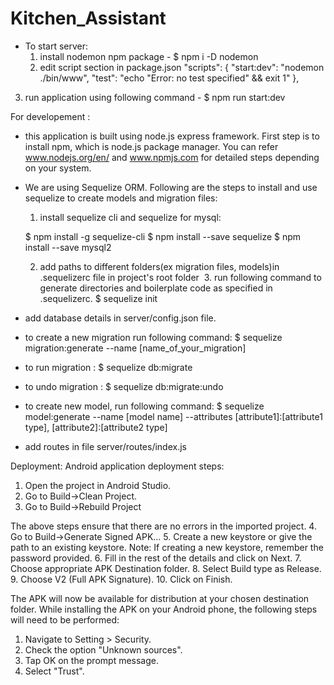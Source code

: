 

# Kitchen_Assistant

* To start server:
  1. install nodemon npm package -   $ npm i -D nodemon 
  2. edit script section in package.json 
  "scripts": {
  "start:dev": "nodemon ./bin/www",
  "test": "echo \"Error: no test specified\" && exit 1"
},
3. run application using following command  -  $ npm run start:dev 

For developement :
* this application is built using node.js express framework. First step is to install npm, which is node.js package manager. You can refer www.nodejs.org/en/ and www.npmjs.com for detailed steps depending on your system. 

* We are using Sequelize ORM. Following are the steps to install and use sequelize to create models and migration files:
  1. install sequelize cli and sequelize for mysql:
  
    $ npm install -g sequelize-cli 
    $ npm install --save sequelize 
    $ npm install --save mysql2 
    
  2. add paths to different folders(ex migration files, models)in  .sequelizerc file in project's root folder 
  3. run following command to generate directories and boilerplate code as specified in .sequelizerc.
    $ sequelize init
 
* add database details in server/config.json file.

* to create a new migration run following command:
  $ sequelize migration:generate --name [name_of_your_migration]
* to run migration :
  $ sequelize db:migrate
 
* to undo migration : 
  $ sequelize db:migrate:undo
  
* to create new model, run following command:
  $ sequelize model:generate --name [model name] --attributes [attribute1]:[attribute1 type], [attribute2]:[attribute2 type]
  
* add routes in file server/routes/index.js


Deployment:
Android application deployment steps:
1. Open the project in Android Studio.
2. Go to Build->Clean Project.
3. Go to Build->Rebuild Project

The above steps ensure that there are no errors in the imported project.
4. Go to Build->Generate Signed APK…
5. Create a new keystore or give the path to an existing keystore.
Note: If creating a new keystore, remember the password provided.
6. Fill in the rest of the details and click on Next.
7. Choose appropriate APK Destination folder.
8. Select Build type as Release.
9. Choose V2 (Full APK Signature).
10. Click on Finish.

The APK will now be available for distribution at your chosen destination folder.
While installing the APK on your Android phone, the following steps will need to be performed:

1. Navigate to Setting > Security.
2. Check the option "Unknown sources".
3. Tap OK on the prompt message.
4. Select "Trust".

      




